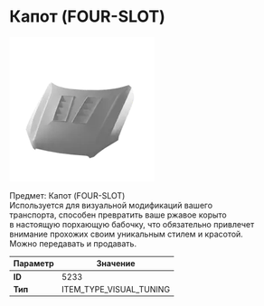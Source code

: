 # Капот (FOUR-SLOT)

![Item Image](../img/5233.webp?raw=true)

Предмет: Капот (FOUR-SLOT)<br>Используется для визуальной модификаций вашего<br>транспорта, способен превратить ваше ржавое корыто<br>в настоящую порхающую бабочку, что обязательно привлечет<br>внимание прохожих своим уникальным стилем и красотой.<br>Можно передавать и продавать.


| Параметр | Значение |
|----------|----------|
| **ID** | 5233 |
| **Тип** | ITEM_TYPE_VISUAL_TUNING |

